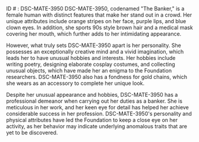 ID # : DSC-MATE-3950
DSC-MATE-3950, codenamed "The Banker," is a female human with distinct features that make her stand out in a crowd. Her unique attributes include orange stripes on her face, purple lips, and blue clown eyes. In addition, she sports 90s style brown hair and a medical mask covering her mouth, which further adds to her intimidating appearance. 

However, what truly sets DSC-MATE-3950 apart is her personality. She possesses an exceptionally creative mind and a vivid imagination, which leads her to have unusual hobbies and interests. Her hobbies include writing poetry, designing elaborate cosplay costumes, and collecting unusual objects, which have made her an enigma to the Foundation researchers. DSC-MATE-3950 also has a fondness for gold chains, which she wears as an accessory to complete her unique look. 

Despite her unusual appearance and hobbies, DSC-MATE-3950 has a professional demeanor when carrying out her duties as a banker. She is meticulous in her work, and her keen eye for detail has helped her achieve considerable success in her profession. DSC-MATE-3950's personality and physical attributes have led the Foundation to keep a close eye on her activity, as her behavior may indicate underlying anomalous traits that are yet to be discovered.